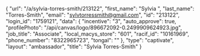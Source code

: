 {
    "url": "\/a\/sylvia-torres-smith\/213122",
    "first_name": "Sylvia ",
    "last_name": "Torres-Smith",
    "email": "sylvtorressmith@gmail.com",
    "id": "213122",
    "login_id": "1759121",
    "data": {
        "incentive": "3",
        "auto_approve": true,
        "profilePhoto": "\/api\/canvas\/logo\/896672092-0.2499909624923.jpg",
        "job_title": "Associate",
        "local_macys_store": "601",
        "racif_id": "10161969",
        "phone_number": "8322965723",
        "tongal": ""
    },
    "type": "captivate",
    "layout": "ambassador",
    "title": "Sylvia  Torres-Smith"
}